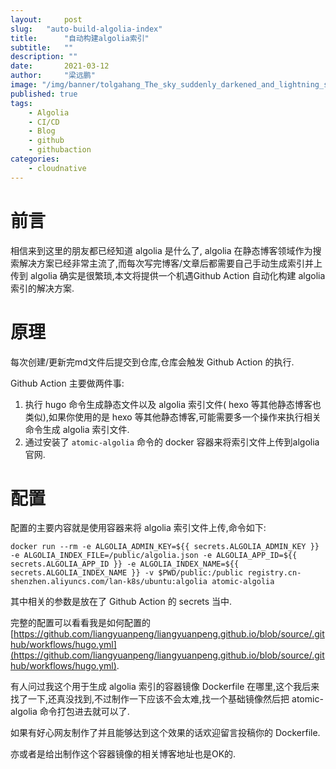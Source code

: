 ```yaml
---
layout:     post 
slug:   "auto-build-algolia-index"
title:      "自动构建algolia索引"
subtitle:   ""
description: ""
date:       2021-03-12
author:     "梁远鹏"
image: "/img/banner/tolgahang_The_sky_suddenly_darkened_and_lightning_struck_with_t_87bfe445-a272-486a-9961-5f424dcca429.png"
published: true
tags:
    - Algolia
    - CI/CD
    - Blog
    - github
    - githubaction
categories: 
    - cloudnative
---
```


# 前言  

相信来到这里的朋友都已经知道 algolia 是什么了, algolia 在静态博客领域作为搜索解决方案已经非常主流了,而每次写完博客/文章后都需要自己手动生成索引并上传到 algolia 确实是很繁琐,本文将提供一个机遇Github Action 自动化构建 algolia 索引的解决方案.  

# 原理  

每次创建/更新完md文件后提交到仓库,仓库会触发 Github Action 的执行.  

Github Action 主要做两件事:  

1. 执行 hugo 命令生成静态文件以及 algolia 索引文件( hexo 等其他静态博客也类似),如果你使用的是 hexo 等其他静态博客,可能需要多一个操作来执行相关命令生成 algolia 索引文件.  
2. 通过安装了 `atomic-algolia` 命令的 docker 容器来将索引文件上传到algolia官网.  

# 配置  

配置的主要内容就是使用容器来将 algolia 索引文件上传,命令如下:  

```shell
docker run --rm -e ALGOLIA_ADMIN_KEY=${{ secrets.ALGOLIA_ADMIN_KEY }} -e ALGOLIA_INDEX_FILE=/public/algolia.json -e ALGOLIA_APP_ID=${{ secrets.ALGOLIA_APP_ID }} -e ALGOLIA_INDEX_NAME=${{ secrets.ALGOLIA_INDEX_NAME }} -v $PWD/public:/public registry.cn-shenzhen.aliyuncs.com/lan-k8s/ubuntu:algolia atomic-algolia
```  

其中相关的参数是放在了 Github Action 的 secrets 当中.  

完整的配置可以看看我是如何配置的[https://github.com/liangyuanpeng/liangyuanpeng.github.io/blob/source/.github/workflows/hugo.yml](https://github.com/liangyuanpeng/liangyuanpeng.github.io/blob/source/.github/workflows/hugo.yml).

有人问过我这个用于生成 algolia 索引的容器镜像 Dockerfile 在哪里,这个我后来找了一下,还真没找到,不过制作一下应该不会太难,找一个基础镜像然后把 atomic-algolia 命令打包进去就可以了.

如果有好心网友制作了并且能够达到这个效果的话欢迎留言投稿你的 Dockerfile.

亦或者是给出制作这个容器镜像的相关博客地址也是OK的.